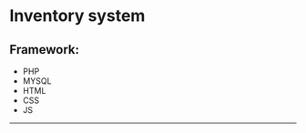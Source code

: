 # Inventory system 

## Framework:
* PHP 
* MYSQL 
* HTML 
* CSS
* JS
********************************************************************************************************

